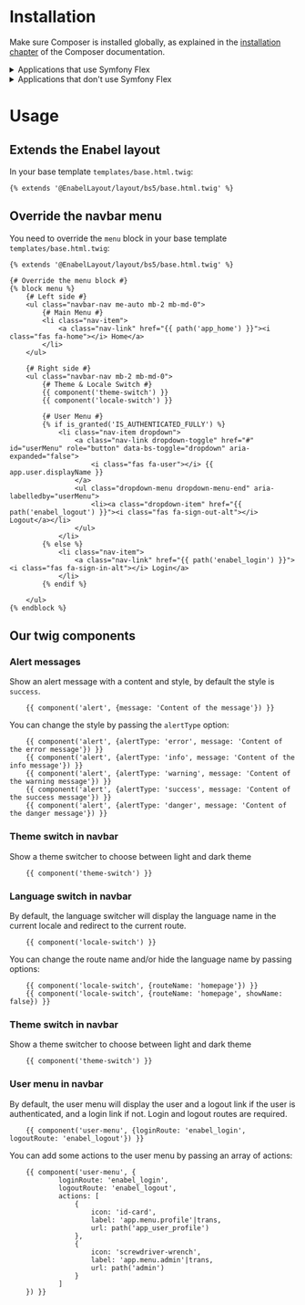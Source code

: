 # Installation

Make sure Composer is installed globally, as explained in the
[installation chapter](https://getcomposer.org/doc/00-intro.md)
of the Composer documentation.

<details>
  <summary>Applications that use Symfony Flex</summary>

## Applications that use Symfony Flex

### Step 0: Add our recipes endpoint

Add this in your composer.json:

```json
{
  "extra": {
    "symfony": {
      "endpoint": [
        "https://api.github.com/repos/Enabel/recipes/contents/index.json?ref=flex/main",
        "flex://defaults"
      ],
      "allow-contrib": true
    }
  }
}
```
**Don't forget to run `compose update` as you have just modified his configuration.**

### Step 1: Download the Bundle

Open a command console, enter your project directory and execute:

```bash
composer require enabel/layout-bundle
```

### Step 2: Dependencies & configuration

Install the dependencies with AssetMapper by running the following commands:

> [!NOTE]
> 
> If you are not using Symfony CLI, replace symfony console with bin/console in the following commands.


```bash
symfony console importmap:require @enabel/enabel-bootstrap-theme
symfony console importmap:require @enabel/enabel-bootstrap-theme/dist/css/enabel-bootstrap-theme.min.css
symfony console importmap:require @enabel/enabel-bootstrap-theme/dist/css/variables.min.css
symfony console importmap:require @enabel/enabel-bootstrap-theme/dist/css/error.min.css
symfony console importmap:require @enabel/enabel-bootstrap-theme/dist/js/enabel-bootstrap-theme.min
symfony console importmap:require @fontsource-variable/maven-pro/index.min.css
```

Edit `assets/app.js` and remove the content above the instruction:

```javascript
import './bootstrap.js';
/*
 * Welcome to your app's main JavaScript file!
 *
 * This file will be included onto the page via the importmap() Twig function,
 * which should already be in your base.html.twig.
 */
import './styles/app.css';

console.log('This log comes from assets/app.js - welcome to AssetMapper! 🎉');

/** Remove content above this line */
import './bootstrap.js';
import '@enabel/enabel-bootstrap-theme/dist/css/enabel-bootstrap-theme.min.css'
import '@enabel/enabel-bootstrap-theme/dist/css/variables.min.css'
import '@enabel/enabel-bootstrap-theme/dist/css/error.min.css'
import '@enabel/enabel-bootstrap-theme/dist/js/enabel-bootstrap-theme.min'
import '@fontsource-variable/maven-pro/index.min.css';
import './styles/app.scss';
```

### Step 3: Build assets

> [!NOTE]
>
> If you are not using Symfony CLI, replace symfony console with bin/console in the following commands.

```bash
symfony console sass:build --watch
```

</details>

<details>
  <summary>Applications that don't use Symfony Flex</summary>

## Applications that don't use Symfony Flex

### Step 1: Download the Bundle

Open a command console, enter your project directory and execute the
following command to download the latest stable version of this bundle:

```bash
composer require enabel/layout-bundle
```

### Step 2: Enable the Bundle

Then, enable the bundle by adding it to the list of registered bundles
in the `config/bundles.php` file of your project:

```php
// config/bundles.php

return [
    // ...
    Enabel\LayoutBundle\EnabelLayoutBundle::class => ['all' => true],
];
```

### Step 3: Configure the Bundle

Create a configuration file `config/packages/enabel_layout.yaml` with the following configuration:
```yaml
# config/packages/enabel_layout.yaml

enabel_layout:
  application_name: Symfony Application
  application_short_name: SfApp
  application_description: Another Symfony application made by Enabel
  supported_locales: 'fr|en'
```

### Step 4: Import routing configuration

enable the routes by adding it to the list of registered routes
in the `config/routes.yaml` file of your project:

```yaml
# config/routes.yaml

enabel_user:
  resource: "@EnabelLayoutBundle/config/routes.yaml"
```

### Step 5: Create the js/sass configuration

Copy/replace the javascript/sass/configuration files:
- `vendor/enabel/layout-bundle/assets/app.js` to `assets/app.js`
- `vendor/enabel/layout-bundle/assets/styles/app.scss` to `assets/style/app.scss`

### Step 6: Dependencies

Install the dependencies with AssetMapper by running the following commands:

> [!NOTE]
>
> If you are not using Symfony CLI, replace symfony console with bin/console in the following commands.

```bash
symfony console importmap:require @enabel/enabel-bootstrap-theme
symfony console importmap:require @enabel/enabel-bootstrap-theme/dist/css/enabel-bootstrap-theme.min.css
symfony console importmap:require @enabel/enabel-bootstrap-theme/dist/css/variables.min.css
symfony console importmap:require @enabel/enabel-bootstrap-theme/dist/css/error.min.css
symfony console importmap:require @enabel/enabel-bootstrap-theme/dist/js/enabel-bootstrap-theme.min
symfony console importmap:require @fontsource-variable/maven-pro/index.min.css
```

### Step 7: Build assets

> [!NOTE]
>
> If you are not using Symfony CLI, replace symfony console with bin/console in the following commands.

```bash
symfony console sass:build --watch
```

</details>

# Usage

## Extends the Enabel layout

In your base template `templates/base.html.twig`:

```twig
{% extends '@EnabelLayout/layout/bs5/base.html.twig' %}
```

## Override the navbar menu

You need to override the `menu` block in your base template `templates/base.html.twig`:
    
```twig
{% extends '@EnabelLayout/layout/bs5/base.html.twig' %}

{# Override the menu block #}
{% block menu %}
    {# Left side #}
    <ul class="navbar-nav me-auto mb-2 mb-md-0">
        {# Main Menu #}
        <li class="nav-item">
            <a class="nav-link" href="{{ path('app_home') }}"><i class="fas fa-home"></i> Home</a>
        </li>
    </ul>
    
    {# Right side #}
    <ul class="navbar-nav mb-2 mb-md-0">
        {# Theme & Locale Switch #}
        {{ component('theme-switch') }}
        {{ component('locale-switch') }}

        {# User Menu #}
        {% if is_granted('IS_AUTHENTICATED_FULLY') %}
            <li class="nav-item dropdown">
                <a class="nav-link dropdown-toggle" href="#" id="userMenu" role="button" data-bs-toggle="dropdown" aria-expanded="false">
                    <i class="fas fa-user"></i> {{ app.user.displayName }}
                </a>
                <ul class="dropdown-menu dropdown-menu-end" aria-labelledby="userMenu">
                    <li><a class="dropdown-item" href="{{ path('enabel_logout') }}"><i class="fas fa-sign-out-alt"></i> Logout</a></li>
                </ul>
            </li>
        {% else %}
            <li class="nav-item">
                <a class="nav-link" href="{{ path('enabel_login') }}"><i class="fas fa-sign-in-alt"></i> Login</a>
            </li>
        {% endif %}
        
    </ul>
{% endblock %}
```

## Our twig components

### Alert messages

Show an alert message with a content and style, by default the style is `success`.

```twig
    {{ component('alert', {message: 'Content of the message'}) }}
```

You can change the style by passing the `alertType` option:

```twig
    {{ component('alert', {alertType: 'error', message: 'Content of the error message'}) }}
    {{ component('alert', {alertType: 'info', message: 'Content of the info message'}) }}
    {{ component('alert', {alertType: 'warning', message: 'Content of the warning message'}) }}
    {{ component('alert', {alertType: 'success', message: 'Content of the success message'}) }}
    {{ component('alert', {alertType: 'danger', message: 'Content of the danger message'}) }}
```

### Theme switch in navbar

Show a theme switcher to choose between light and dark theme

```twig
    {{ component('theme-switch') }}
```

### Language switch in navbar

By default, the language switcher will display the language name in the current locale and redirect to the current route.

```twig
    {{ component('locale-switch') }}
```

You can change the route name and/or hide the language name by passing options:

```twig
    {{ component('locale-switch', {routeName: 'homepage'}) }}
    {{ component('locale-switch', {routeName: 'homepage', showName: false}) }}
```

### Theme switch in navbar

Show a theme switcher to choose between light and dark theme

```twig
    {{ component('theme-switch') }}
```

### User menu in navbar

By default, the user menu will display the user and a logout link if the user is authenticated, and a login link if not.
Login and logout routes are required.

```twig
    {{ component('user-menu', {loginRoute: 'enabel_login', logoutRoute: 'enabel_logout'}) }}
```
You can add some actions to the user menu by passing an array of actions:

```twig
    {{ component('user-menu', {
            loginRoute: 'enabel_login',
            logoutRoute: 'enabel_logout',
            actions: [
                {
                    icon: 'id-card',
                    label: 'app.menu.profile'|trans,
                    url: path('app_user_profile')
                },
                {
                    icon: 'screwdriver-wrench',
                    label: 'app.menu.admin'|trans,
                    url: path('admin')
                }
            ]
    }) }}
```
